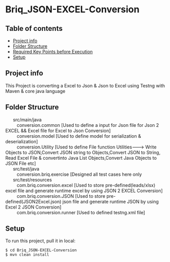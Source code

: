 # Briq_JSON-EXCEL-Conversion
## Table of contents
* [Project info](#project-info)
* [Folder Structure](#folder-structure)
* [Required Key Points before Execution](#required-key-points-before-execution)
* [Setup](#setup)

## Project info
This Project is converting a Excel to Json & Json to Excel using Testng with Maven & core java language


## Folder Structure
&nbsp;&nbsp;&nbsp;&nbsp;&nbsp;&nbsp;src/main/java <br />
          &nbsp;&nbsp;&nbsp;&nbsp;&nbsp;&nbsp;&nbsp;&nbsp;&nbsp;conversion.common [Used to define a input for Json file for Json 2 EXCEL && Excel file for Excel to Json Conversion]  <br />
          &nbsp;&nbsp;&nbsp;&nbsp;&nbsp;&nbsp;&nbsp;&nbsp;&nbsp;conversion.model  [Used to define model for serialization & deserialization]  <br />
          &nbsp;&nbsp;&nbsp;&nbsp;&nbsp;&nbsp;&nbsp;&nbsp;&nbsp;conversion.Utility [Used to define File function Utilities---> Write Objects to JSON,Convert JSON string to Objects,Convert JSON to String, Read Excel File &       convertinto Java List Objects,Convert Java Objects to JSON File etc]  <br />
&nbsp;&nbsp;&nbsp;&nbsp;&nbsp;&nbsp;src/test/java  <br />
          &nbsp;&nbsp;&nbsp;&nbsp;&nbsp;&nbsp;&nbsp;&nbsp;&nbsp;conversion.briq.exercise  [Designed all test cases here only  <br />
&nbsp;&nbsp;&nbsp;&nbsp;&nbsp;&nbsp;src/test/resources <br />
          &nbsp;&nbsp;&nbsp;&nbsp;&nbsp;&nbsp;&nbsp;&nbsp;&nbsp;com.briq.conversion.excel [Used to store pre-defined(leads/xlsx) excel file and generate runtime excel by using JSON 2 EXCEL Conversion] <br />
          &nbsp;&nbsp;&nbsp;&nbsp;&nbsp;&nbsp;&nbsp;&nbsp;&nbsp;com.briq.conversion.JSON [Used to store pre-defined(JSON2Excel.json) json file and generate runtime JSON by using Excel 2 JSON Conversion] <br />
          &nbsp;&nbsp;&nbsp;&nbsp;&nbsp;&nbsp;&nbsp;&nbsp;&nbsp;com.briq.conversion.runner [Used to defined testng.xml file] <br />
          
	
## Setup
To run this project, pull it in local:

```
$ cd Briq_JSON-EXCEL-Conversion
$ mvn clean install
```
